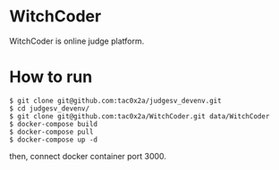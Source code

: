 # WitchCoder
WitchCoder is online judge platform.

# How to run

```
$ git clone git@github.com:tac0x2a/judgesv_devenv.git
$ cd judgesv_devenv/
$ git clone git@github.com:tac0x2a/WitchCoder.git data/WitchCoder
$ docker-compose build
$ docker-compose pull
$ docker-compose up -d
```

then, connect docker container port 3000.
